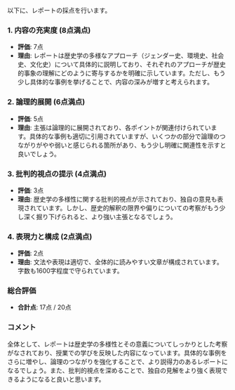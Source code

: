 以下に、レポートの採点を行います。

### 1. 内容の充実度 (8点満点)
- **評価**: 7点
- **理由**: レポートは歴史学の多様なアプローチ（ジェンダー史、環境史、社会史、文化史）について具体的に説明しており、それぞれのアプローチが歴史的事象の理解にどのように寄与するかを明確に示しています。ただし、もう少し具体的な事例を挙げることで、内容の深みが増すと考えられます。

### 2. 論理的展開 (6点満点)
- **評価**: 5点
- **理由**: 主張は論理的に展開されており、各ポイントが関連付けられています。具体的な事例も適切に引用されていますが、いくつかの部分で論理のつながりがやや弱いと感じられる箇所があり、もう少し明確に関連性を示すと良いでしょう。

### 3. 批判的視点の提示 (4点満点)
- **評価**: 3点
- **理由**: 歴史学の多様性に関する批判的視点が示されており、独自の意見も表現されています。しかし、歴史的解釈の限界や偏りについての考察がもう少し深く掘り下げられると、より強い主張となるでしょう。

### 4. 表現力と構成 (2点満点)
- **評価**: 2点
- **理由**: 文法や表現は適切で、全体的に読みやすい文章が構成されています。字数も1600字程度で守られています。

### 総合評価
- **合計点**: 17点 / 20点

### コメント
全体として、レポートは歴史学の多様性とその意義についてしっかりとした考察がなされており、授業での学びを反映した内容になっています。具体的な事例をさらに増やし、論理のつながりを強化することで、より説得力のあるレポートになるでしょう。また、批判的視点を深めることで、独自の見解をより強く表現できるようになると良いと思います。